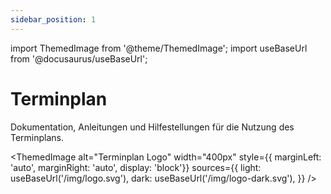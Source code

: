 ```yaml
---
sidebar_position: 1
---
```

import ThemedImage from '@theme/ThemedImage';
import useBaseUrl from '@docusaurus/useBaseUrl';

# Terminplan

Dokumentation, Anleitungen und Hilfestellungen für die Nutzung des Terminplans.

<ThemedImage
  alt="Terminplan Logo"
  width="400px"
  style={{ marginLeft: 'auto', marginRight: 'auto', display: 'block'}}
  sources={{
    light: useBaseUrl('/img/logo.svg'),
    dark: useBaseUrl('/img/logo-dark.svg'),
  }}
/>